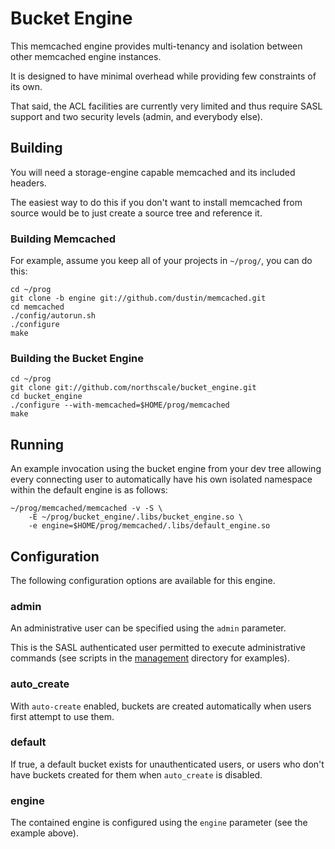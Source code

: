 # Bucket Engine

This memcached engine provides multi-tenancy and isolation between
other memcached engine instances.

It is designed to have minimal overhead while providing few
constraints of its own.

That said, the ACL facilities are currently very limited and thus
require SASL support and two security levels (admin, and everybody
else).

## Building

You will need a storage-engine capable memcached and its included
headers.

The easiest way to do this if you don't want to install memcached from
source would be to just create a source tree and reference it.

### Building Memcached

For example, assume you keep all of your projects in `~/prog/`, you
can do this:

    cd ~/prog
    git clone -b engine git://github.com/dustin/memcached.git
    cd memcached
    ./config/autorun.sh
    ./configure
    make

### Building the Bucket Engine

    cd ~/prog
    git clone git://github.com/northscale/bucket_engine.git
    cd bucket_engine
    ./configure --with-memcached=$HOME/prog/memcached
    make

## Running

An example invocation using the bucket engine from your dev tree
allowing every connecting user to automatically have his own isolated
namespace within the default engine is as follows:

    ~/prog/memcached/memcached -v -S \
        -E ~/prog/bucket_engine/.libs/bucket_engine.so \
        -e engine=$HOME/prog/memcached/.libs/default_engine.so

## Configuration

The following configuration options are available for this engine.

### admin

An administrative user can be specified using the `admin` parameter.

This is the SASL authenticated user permitted to execute
administrative commands (see scripts in the [management][management]
directory for examples).

### auto\_create

With `auto-create` enabled, buckets are created automatically when
users first attempt to use them.

### default

If true, a default bucket exists for unauthenticated users, or users
who don't have buckets created for them when `auto_create` is disabled.

### engine

The contained engine is configured using the `engine` parameter (see
the example above).

[management]: http://github.com/northscale/bucket_engine/tree/master/management/
